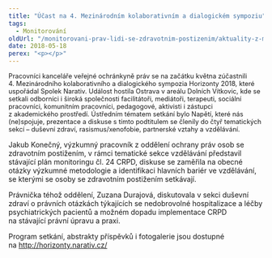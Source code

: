 ```yaml
---
title: "Účast na 4. Mezinárodním kolaborativním a dialogickém sympoziu"
tags:
  - Monitorování
oldUrl: "/monitorovani-prav-lidi-se-zdravotnim-postizenim/aktuality-z-monitorovani/aktuality-z-monitorovani-2018/ucast-na-4-mezinarodnim-kolaborativnim-a-dialogickem-sympoziu/"
date: 2018-05-18
perex: "<p></p>"
---
```


<!-- imported from the old website -->

<p><span style="font-size: 12.8px;">Pracovníci kanceláře veřejné ochránkyně práv se na začátku května zúčastnili 4. Mezinárodního kolaborativního a dialogického sympozia Horizonty 2018, které uspořádal Spolek Narativ. Událost hostila Ostrava v areálu Dolních Vítkovic, kde se setkali odborníci i široká společnosti facilitátoři, mediátoři, terapeuti, sociální pracovníci, komunitním pracovníci, pedagogové, aktivisti i zástupci z akademického prostředí. Ústředním tématem setkání bylo Napětí, které nás (ne)spojuje, prezentace a diskuse s tímto podtitulem se členily do čtyř tematických sekcí – duševní zdraví, rasismus/xenofobie, partnerské vztahy a vzdělávání.</span></p> <p>Jakub Konečný, výzkumný pracovník z oddělení ochrany práv osob se zdravotním postižením, v rámci tematické sekce vzdělávání představil stávající plán monitoringu čl. 24 CRPD, diskuse se zaměřila na obecné otázky výzkumné metodologie a identifikaci hlavních bariér ve vzdělávání, se kterými se osoby se zdravotním postižením setkávají. </p> <p>Právnička téhož oddělení, Zuzana Durajová, diskutovala v sekci duševní zdraví o právních otázkách týkajících se nedobrovolné hospitalizace a léčby psychiatrických pacientů a možném dopadu implementace CRPD na stávající právní úpravu a praxi.</p> <p>Program setkání, abstrakty příspěvků i fotogalerie jsou dostupné na <a title="Otevření do nového okna" href="http://horizonty.narativ.cz/" target="_blank">http://horizonty.narativ.cz/</a>  </p>
